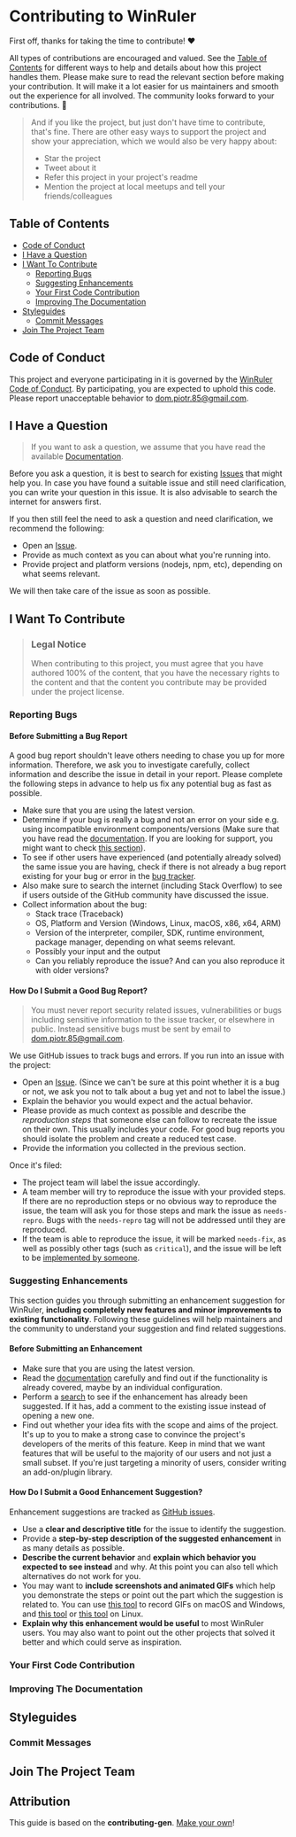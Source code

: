 <!-- omit in toc -->
# Contributing to WinRuler

First off, thanks for taking the time to contribute! ❤️

All types of contributions are encouraged and valued. See the [Table of Contents](#table-of-contents) for different
ways to help and details about how this project handles them. Please make sure to read the relevant section before
making your contribution. It will make it a lot easier for us maintainers and smooth out the experience for all involved.
The community looks forward to your contributions. 🎉

> And if you like the project, but just don't have time to contribute, that's fine. There are other easy ways to support
the project and show your appreciation, which we would also be very happy about:
> - Star the project
> - Tweet about it
> - Refer this project in your project's readme
> - Mention the project at local meetups and tell your friends/colleagues

<!-- omit in toc -->
## Table of Contents

- [Code of Conduct](#code-of-conduct)
- [I Have a Question](#i-have-a-question)
- [I Want To Contribute](#i-want-to-contribute)
  - [Reporting Bugs](#reporting-bugs)
  - [Suggesting Enhancements](#suggesting-enhancements)
  - [Your First Code Contribution](#your-first-code-contribution)
  - [Improving The Documentation](#improving-the-documentation)
- [Styleguides](#styleguides)
  - [Commit Messages](#commit-messages)
- [Join The Project Team](#join-the-project-team)


## Code of Conduct

This project and everyone participating in it is governed by the
[WinRuler Code of Conduct](https://github.com/dompiotr85/WinRuler/blob/main/Documentation/CODE_OF_CONDUCT.md).
By participating, you are expected to uphold this code. Please report unacceptable behavior
to <dom.piotr.85@gmail.com>.


## I Have a Question

> If you want to ask a question, we assume that you have read the available [Documentation](https://github.com/dompiotr85/WinRuler/tree/main/Documentation).

Before you ask a question, it is best to search for existing [Issues](https://github.com/dompiotr85/WinRuler/issues) that might help you.
In case you have found a suitable issue and still need clarification, you can write your question in this issue. It is also advisable to
search the internet for answers first.

If you then still feel the need to ask a question and need clarification, we recommend the following:

- Open an [Issue](https://github.com/dompiotr85/WinRuler/issues/new).
- Provide as much context as you can about what you're running into.
- Provide project and platform versions (nodejs, npm, etc), depending on what seems relevant.

We will then take care of the issue as soon as possible.

## I Want To Contribute

> ### Legal Notice <!-- omit in toc -->
> When contributing to this project, you must agree that you have authored 100% of the content, that you have the necessary rights to the content and that
the content you contribute may be provided under the project license.

### Reporting Bugs

<!-- omit in toc -->
#### Before Submitting a Bug Report

A good bug report shouldn't leave others needing to chase you up for more information. Therefore, we ask you to investigate carefully, collect information
and describe the issue in detail in your report. Please complete the following steps in advance to help us fix any potential bug as fast as possible.

- Make sure that you are using the latest version.
- Determine if your bug is really a bug and not an error on your side e.g. using incompatible environment components/versions (Make sure that you have read
the [documentation](https://github.com/dompiotr85/WinRuler/tree/main/Documentation). If you are looking for support, you might want to check
[this section](#i-have-a-question)).
- To see if other users have experienced (and potentially already solved) the same issue you are having, check if there is not already a bug report existing
for your bug or error in the [bug tracker](https://github.com/dompiotr85/WinRuler/issues?q=label%3Abug).
- Also make sure to search the internet (including Stack Overflow) to see if users outside of the GitHub community have discussed the issue.
- Collect information about the bug:
  - Stack trace (Traceback)
  - OS, Platform and Version (Windows, Linux, macOS, x86, x64, ARM)
  - Version of the interpreter, compiler, SDK, runtime environment, package manager, depending on what seems relevant.
  - Possibly your input and the output
  - Can you reliably reproduce the issue? And can you also reproduce it with older versions?

<!-- omit in toc -->
#### How Do I Submit a Good Bug Report?

> You must never report security related issues, vulnerabilities or bugs including sensitive information to the issue tracker, or elsewhere in public.
Instead sensitive bugs must be sent by email to <dom.piotr.85@gmail.com>.

We use GitHub issues to track bugs and errors. If you run into an issue with the project:

- Open an [Issue](https://github.com/dompiotr85/WinRuler/issues/new). (Since we can't be sure at this point whether it is a bug or not, we ask you
not to talk about a bug yet and not to label the issue.)
- Explain the behavior you would expect and the actual behavior.
- Please provide as much context as possible and describe the *reproduction steps* that someone else can follow to recreate the issue on their own.
This usually includes your code. For good bug reports you should isolate the problem and create a reduced test case.
- Provide the information you collected in the previous section.

Once it's filed:

- The project team will label the issue accordingly.
- A team member will try to reproduce the issue with your provided steps. If there are no reproduction steps or no obvious way to reproduce the issue,
the team will ask you for those steps and mark the issue as `needs-repro`. Bugs with the `needs-repro` tag will not be addressed until they are reproduced.
- If the team is able to reproduce the issue, it will be marked `needs-fix`, as well as possibly other tags (such as `critical`), and the issue will be
left to be [implemented by someone](#your-first-code-contribution).



### Suggesting Enhancements

This section guides you through submitting an enhancement suggestion for WinRuler, **including completely new features and minor improvements to existing functionality**.
Following these guidelines will help maintainers and the community to understand your suggestion and find related suggestions.

<!-- omit in toc -->
#### Before Submitting an Enhancement

- Make sure that you are using the latest version.
- Read the [documentation](https://github.com/dompiotr85/WinRuler/tree/main/Documentation) carefully and find out if the functionality is
already covered, maybe by an individual configuration.
- Perform a [search](https://github.com/dompiotr85/WinRuler/issues) to see if the enhancement has already been suggested. If it has, add
a comment to the existing issue instead of opening a new one.
- Find out whether your idea fits with the scope and aims of the project. It's up to you to make a strong case to convince the project's
developers of the merits of this feature. Keep in mind that we want features that will be useful to the majority of our users and not just
a small subset. If you're just targeting a minority of users, consider writing an add-on/plugin library.

<!-- omit in toc -->
#### How Do I Submit a Good Enhancement Suggestion?

Enhancement suggestions are tracked as [GitHub issues](https://github.com/dompiotr85/WinRuler/issues).

- Use a **clear and descriptive title** for the issue to identify the suggestion.
- Provide a **step-by-step description of the suggested enhancement** in as many details as possible.
- **Describe the current behavior** and **explain which behavior you expected to see instead** and why. At this point you can also tell which
alternatives do not work for you.
- You may want to **include screenshots and animated GIFs** which help you demonstrate the steps or point out the part which the suggestion
is related to. You can use [this tool](https://www.cockos.com/licecap/) to record GIFs on macOS and Windows, and
[this tool](https://github.com/colinkeenan/silentcast) or [this tool](https://github.com/GNOME/byzanz) on Linux.
- **Explain why this enhancement would be useful** to most WinRuler users. You may also want to point out the other projects that solved it
better and which could serve as inspiration.

### Your First Code Contribution
<!-- TODO
include Setup of env, IDE and typical getting started instructions?

-->

### Improving The Documentation
<!-- TODO
Updating, improving and correcting the documentation

-->

## Styleguides
### Commit Messages
<!-- TODO

-->

## Join The Project Team
<!-- TODO -->

<!-- omit in toc -->
## Attribution
This guide is based on the **contributing-gen**. [Make your own](https://github.com/bttger/contributing-gen)!
